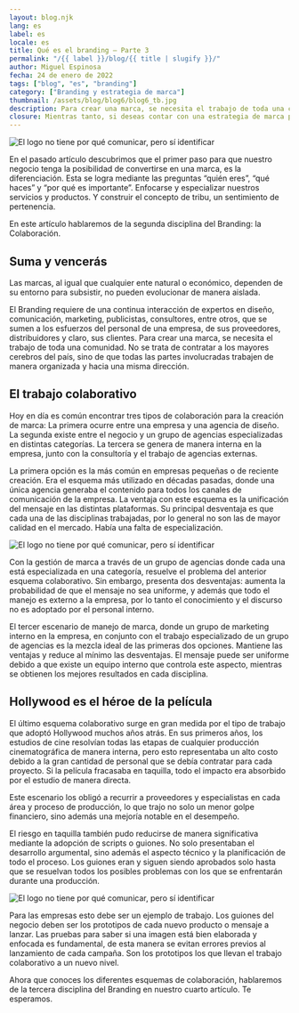 ```yaml
---
layout: blog.njk
lang: es
label: es
locale: es
title: Qué es el branding – Parte 3
permalink: "/{{ label }}/blog/{{ title | slugify }}/"
author: Miguel Espinosa
fecha: 24 de enero de 2022
tags: ["blog", "es", "branding"]
category: ["Branding y estrategia de marca"]
thumbnail: /assets/blog/blog6/blog6_tb.jpg
description: Para crear una marca, se necesita el trabajo de toda una comunidad. No se trata de contratar a los mayores cerebros del país, sino de que todas las partes involucradas trabajen de manera organizada y hacia una misma dirección.
closure: Mientras tanto, si deseas contar con una estrategia de marca para tu negocio, contáctanos, nos especializamos en branding y gestión de marca.
---
```


![El logo no tiene por qué comunicar, pero sí identificar](/assets/blog/blog6/blog6a.jpg)

En el pasado artículo descubrimos que el primer paso para que nuestro negocio tenga la posibilidad de convertirse en una marca, es la diferenciación. Esta se logra mediante las preguntas “quién eres”, “qué haces” y “por qué es importante”. Enfocarse y especializar nuestros servicios y productos. Y construir el concepto de tribu, un sentimiento de pertenencia.

En este artículo hablaremos de la segunda disciplina del Branding: la Colaboración.

## Suma y vencerás

Las marcas, al igual que cualquier ente natural o económico, dependen de su entorno para subsistir, no pueden evolucionar de manera aislada.

El Branding requiere de una continua interacción de expertos en diseño, comunicación, marketing, publicistas, consultores, entre otros, que se sumen a los esfuerzos del personal de una empresa, de sus proveedores, distribuidores y claro, sus clientes. Para crear una marca, se necesita el trabajo de toda una comunidad. No se trata de contratar a los mayores cerebros del país, sino de que todas las partes involucradas trabajen de manera organizada y hacia una misma dirección.

## El trabajo colaborativo

Hoy en día es común encontrar tres tipos de colaboración para la creación de marca: La primera ocurre entre una empresa y una agencia de diseño. La segunda existe entre el negocio y un grupo de agencias especializadas en distintas categorías. La tercera se genera de manera interna en la empresa, junto con la consultoría y el trabajo de agencias externas.

La primera opción es la más común en empresas pequeñas o de reciente creación. Era el esquema más utilizado en décadas pasadas, donde una única agencia generaba el contenido para todos los canales de comunicación de la empresa. La ventaja con este esquema es la unificación del mensaje en las distintas plataformas. Su principal desventaja es que cada una de las disciplinas trabajadas, por lo general no son las de mayor calidad en el mercado. Había una falta de especialización.

![El logo no tiene por qué comunicar, pero sí identificar](/assets/blog/blog6/blog6b.jpg)

Con la gestión de marca a través de un grupo de agencias donde cada una está especializada en una categoría, resuelve el problema del anterior esquema colaborativo. Sin embargo, presenta dos desventajas: aumenta la probabilidad de que el mensaje no sea uniforme, y además que todo el manejo es externo a la empresa, por lo tanto el conocimiento y el discurso no es adoptado por el personal interno.

El tercer escenario de manejo de marca, donde un grupo de marketing interno en la empresa, en conjunto con el trabajo especializado de un grupo de agencias es la mezcla ideal de las primeras dos opciones. Mantiene las ventajas y reduce al mínimo las desventajas. El mensaje puede ser uniforme debido a que existe un equipo interno que controla este aspecto, mientras se obtienen los mejores resultados en cada disciplina.

## Hollywood es el héroe de la película

El último esquema colaborativo surge en gran medida por el tipo de trabajo que adoptó Hollywood muchos años atrás. En sus primeros años, los estudios de cine resolvían todas las etapas de cualquier producción cinematográfica de manera interna, pero esto representaba un alto costo debido a la gran cantidad de personal que se debía contratar para cada proyecto. Si la película fracasaba en taquilla, todo el impacto era absorbido por el estudio de manera directa.

Este escenario los obligó a recurrir a proveedores y especialistas en cada área y proceso de producción, lo que trajo no solo un menor golpe financiero, sino además una mejoría notable en el desempeño.

El riesgo en taquilla también pudo reducirse de manera significativa mediante la adopción de scripts o guiones. No solo presentaban el desarrollo argumental, sino además el aspecto técnico y la planificación de todo el proceso. Los guiones eran y siguen siendo aprobados solo hasta que se resuelvan todos los posibles problemas con los que se enfrentarán durante una producción.

![El logo no tiene por qué comunicar, pero sí identificar](/assets/blog/blog6/blog6c.jpg)

Para las empresas esto debe ser un ejemplo de trabajo. Los guiones del negocio deben ser los prototipos de cada nuevo producto o mensaje a lanzar. Las pruebas para saber si una imagen está bien elaborada y enfocada es fundamental, de esta manera se evitan errores previos al lanzamiento de cada campaña. Son los prototipos los que llevan el trabajo colaborativo a un nuevo nivel.

Ahora que conoces los diferentes esquemas de colaboración, hablaremos de la tercera disciplina del Branding en nuestro cuarto artículo. Te esperamos.
